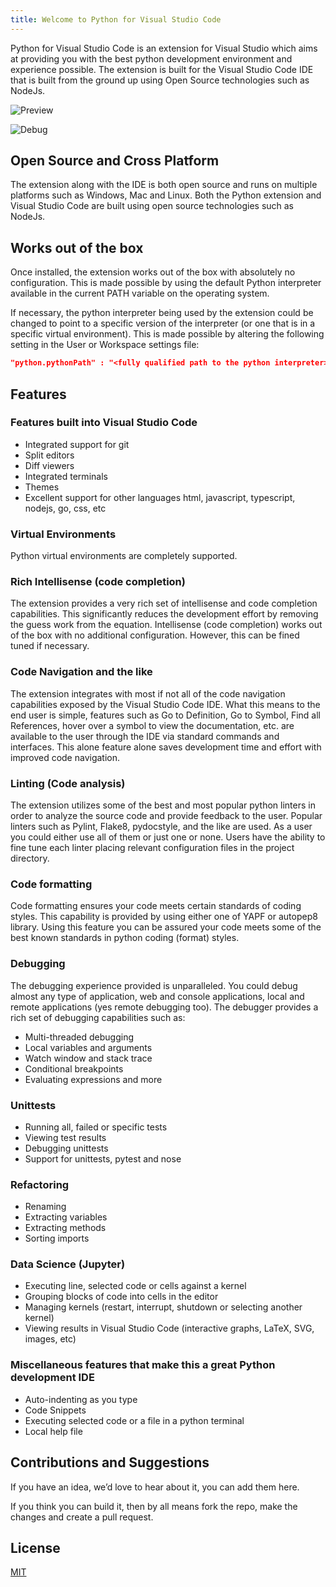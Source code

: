 ```yaml
---
title: Welcome to Python for Visual Studio Code
---
```



Python for Visual Studio Code is an extension for Visual Studio which aims at providing you with the best python development environment and experience possible. The extension is built for the Visual Studio Code IDE that is built from the ground up using Open Source technologies such as NodeJs.

![Preview](https://raw.githubusercontent.com/DonJayamanne/pythonVSCode/master/images/general.gif)  

![Debug](https://raw.githubusercontent.com/DonJayamanne/pythonVSCode/master/images/standardDebugging.gif)

## Open Source and Cross Platform
The extension along with the IDE is both open source and runs on multiple platforms such as Windows, Mac and Linux. Both the Python extension and Visual Studio Code are built using open source technologies such as NodeJs.

## Works out of the box
Once installed, the extension works out of the box with absolutely no configuration. This is made possible by using the default Python interpreter available in the current PATH variable on the operating system.

If necessary, the python interpreter being used by the extension could be changed to point to a specific version of the interpreter (or one that is in a specific virtual environment). This is made possible by altering the following setting in the User or Workspace settings file:
```json
"python.pythonPath" : "<fully qualified path to the python interpreter>"
```    

    
## Features
### Features built into Visual Studio Code
- Integrated support for git
- Split editors
- Diff viewers
- Integrated terminals
- Themes
- Excellent support for other languages html, javascript, typescript, nodejs, go, css, etc

### Virtual Environments
Python virtual environments are completely supported.

### Rich Intellisense (code completion)
The extension provides a very rich set of intellisense and code completion capabilities. This significantly reduces the development effort by removing the guess work from the equation. Intellisense (code completion) works out of the box with no additional configuration. However, this can be fined tuned if necessary.

### Code Navigation and the like
The extension integrates with most if not all of the code navigation capabilities exposed by the Visual Studio Code IDE. What this means to the end user is simple, features such as Go to Definition, Go to Symbol, Find all References, hover over a symbol to view the documentation, etc. are available to the user through the IDE via standard commands and interfaces.
This alone feature alone saves development time and effort with improved code navigation.

### Linting (Code analysis)
The extension utilizes some of the best and most popular python linters in order to analyze the source code and provide feedback to the user. Popular linters such as Pylint, Flake8, pydocstyle, and the like are used. As a user you could either use all of them or just one or none. Users have the ability to fine tune each linter placing relevant configuration files in the project directory.

### Code formatting
Code formatting ensures your code meets certain standards of coding styles. This capability is provided by using either one of YAPF or autopep8 library. Using this feature you can be assured your code meets some of the best known standards in python coding (format) styles.

### Debugging
The debugging experience provided is unparalleled. You could debug almost any type of application, web and console applications, local and remote applications (yes remote debugging too). The debugger provides a rich set of debugging capabilities such as:

- Multi-threaded debugging
- Local variables and arguments
- Watch window and stack trace
- Conditional breakpoints
- Evaluating expressions and more

### Unittests
- Running all, failed or specific tests
- Viewing test results
- Debugging unittests
- Support for unittests, pytest and nose

### Refactoring
- Renaming
- Extracting variables
- Extracting methods 
- Sorting imports 

### Data Science (Jupyter)
- Executing line, selected code or cells against a kernel
- Grouping blocks of code into cells in the editor
- Managing kernels (restart, interrupt, shutdown or selecting another kernel)
- Viewing results in Visual Studio Code (interactive graphs, LaTeX, SVG, images, etc)

### Miscellaneous features that make this a great Python development IDE
- Auto-indenting as you type
- Code Snippets
- Executing selected code or a file in a python terminal
- Local help file

## Contributions and Suggestions
If you have an idea, we’d love to hear about it, you can add them here.

If you think you can build it, then by all means fork the repo, make the changes and create a pull request.

## License
[MIT](https://raw.githubusercontent.com/DonJayamanne/pythonVSCode/master/LICENSE)
